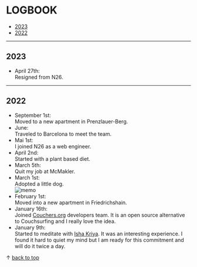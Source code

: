 # LOGBOOK

- [2023](#2023)
- [2022](#2022)
---
<a name="2023"></a>
## 2023
* April 27th:  
   Resigned from N26. 
   
---

<a name="2022"></a>
## 2022
* September 1st:  
   Moved to a new apartment in Prenzlauer-Berg.
* June:  
   Traveled to Barcelona to meet the team.
* Mai 1st:  
   I joined N26 as a web engineer.
* April 2nd:  
   Started with a plant based diet.
* March 5th:  
   Quit my job at McMakler.
* March 1st:  
   Adopted a little dog.   
   ![memo](https://user-images.githubusercontent.com/39704300/165105753-6b52163f-e6df-4f91-9580-23bfa397d1bf.jpg)
* February 1st:  
   Moved into a new apartment in Friedrichshain. 
* January 16th:  
   Joined [Couchers.org](https://couchers.org/) developers team. It is an open source alternative to Couchsurfing and I really love the idea.
* January 9th:  
   Started to meditate with [Isha Kriya](https://www.youtube.com/watch?v=EwQkfoKxRvo). It was an interesting experience. I found it hard to quiet my mind
   but I am ready for this commitment and will do it twice a day.




&uarr; [back to top](#top)
